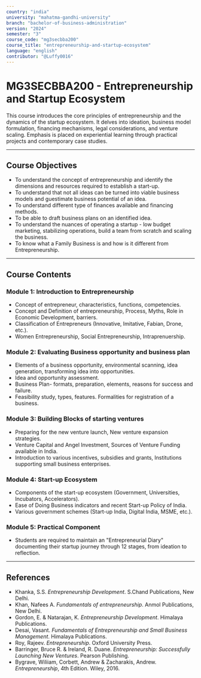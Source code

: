```yaml
---
country: "india"
university: "mahatma-gandhi-university"
branch: "bachelor-of-business-administration"
version: "2024"
semester: "3"
course_code: "mg3secbba200"
course_title: "entrepreneurship-and-startup-ecosystem"
language: "english"
contributor: "@Luffy0016"
---
```

# MG3SECBBA200 - Entrepreneurship and Startup Ecosystem

This course introduces the core principles of entrepreneurship and the dynamics of the startup ecosystem. It delves into ideation, business model formulation, financing mechanisms, legal considerations, and venture scaling. Emphasis is placed on experiential learning through practical projects and contemporary case studies.

---
## Course Objectives

* To understand the concept of entrepreneurship and identify the dimensions and resources required to establish a start-up.
* To understand that not all ideas can be turned into viable business models and guestimate business potential of an idea.
* To understand different type of finances available and financing methods.
* To be able to draft business plans on an identified idea.
* To understand the nuances of operating a startup - low budget marketing, stabilizing operations, build a team from scratch and scaling the business.
* To know what a Family Business is and how is it different from Entrepreneurship.

---
## Course Contents

### Module 1: Introduction to Entrepreneurship  
* Concept of entrepreneur, characteristics, functions, competencies.
* Concept and Definition of entrepreneurship, Process, Myths, Role in Economic Development, barriers.
* Classification of Entrepreneurs (Innovative, Imitative, Fabian, Drone, etc.).
* Women Entrepreneurship, Social Entrepreneurship, Intraprenuership.

### Module 2: Evaluating Business opportunity and business plan  
* Elements of a business opportunity, environmental scanning, idea generation, transforming idea into opportunities.
* Idea and opportunity assessment.
* Business Plan- formats, preparation, elements, reasons for success and failure.
* Feasibility study, types, features. Formalities for registration of a business.

### Module 3: Building Blocks of starting ventures  
* Preparing for the new venture launch, New venture expansion strategies.
* Venture Capital and Angel Investment, Sources of Venture Funding available in India.
* Introduction to various incentives, subsidies and grants, Institutions supporting small business enterprises.

### Module 4: Start-up Ecosystem  
* Components of the start-up ecosystem (Government, Universities, Incubators, Accelerators).
* Ease of Doing Business indicators and recent Start-up Policy of India.
* Various government schemes (Start-up India, Digital India, MSME, etc.).

### Module 5: Practical Component  
* Students are required to maintain an "Entrepreneurial Diary" documenting their startup journey through 12 stages, from ideation to reflection.

---
## References
* Khanka, S.S. *Entrepreneurship Development*. S.Chand Publications, New Delhi.
* Khan, Nafees A. *Fundamentals of entrepreneurship*. Anmol Publications, New Delhi.
* Gordon, E. & Natarajan, K. *Entrepreneurship Development*. Himalaya Publications.
* Desai, Vasant. *Fundamentals of Entrepreneurship and Small Business Management*. Himalaya Publications.
* Roy, Rajeev. *Entrepreneurship*. Oxford University Press.
* Barringer, Bruce R. & Ireland, R. Duane. *Entrepreneurship: Successfully Launching New Ventures*. Pearson Publishing.
* Bygrave, Wiliiam, Corbett, Andrew & Zacharakis, Andrew. *Entrepreneurship*, 4th Edition. Wiley, 2016.